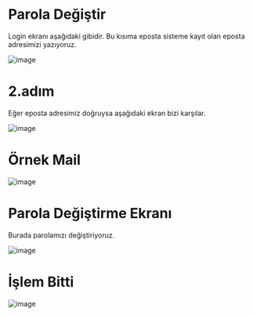 # Parola Değiştir
Login ekranı aşağıdaki gibidir. Bu kısıma eposta sisteme kayıt olan eposta adresimizi yazıyoruz.

![image](https://user-images.githubusercontent.com/68550841/130629551-b44bdd3f-4786-4eda-a715-51e45aa9a685.png)

# 2.adım

Eğer eposta adresimiz doğruysa aşağıdaki ekran bizi karşılar.

![image](https://user-images.githubusercontent.com/68550841/130630113-367075d5-421b-4776-a5ce-09740e060528.png)

# Örnek Mail 

![image](https://user-images.githubusercontent.com/68550841/130630435-11604bd1-469e-4aab-be64-4130c23c9c62.png)

# Parola Değiştirme Ekranı
Burada parolamızı değiştiriyoruz. 

![image](https://user-images.githubusercontent.com/68550841/130630550-5459eeb3-4af0-42ac-a8d5-b0bb01cd4c94.png)

# İşlem Bitti

![image](https://user-images.githubusercontent.com/68550841/130630909-14471954-06d2-4924-8c98-cb594cdd9f41.png)
